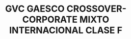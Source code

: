 ---
layout: fund
title: GVC GAESCO CROSSOVER-CORPORATE MIXTO INTERNACIONAL CLASE F
isin: ES0143562231
---